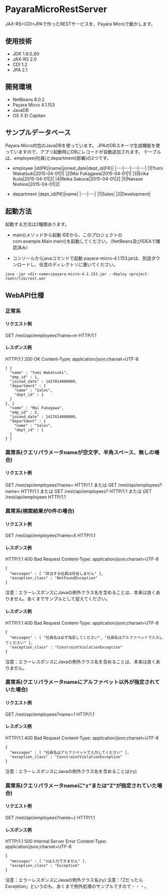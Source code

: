 # PayaraMicroRestServer

JAX-RS+CDI+JPAで作ったRESTサービスを、Payara Microで動かします。

## 使用技術
- JDK 1.8.0_60
- JAX-RS 2.0
- CDI 1.2
- JPA 2.1


## 開発環境
- NetBeans 8.0.2
- Payara Micro 4.1.153
- JavaDB
- OS X El Capitan


## サンプルデータベース
Payara Micro内包のJavaDBを使っています。
JPAのDBスキーマ生成機能を使っていますので、アプリ起動時にDBにレコードが自動追加されます。
テーブルは、employee(社員)とdepartment(部署)の2つです。

- employee
|id(PK)|name|joined_date|dept_id(FK)|
|---|---|---|---|
|1|Yumi Wakatsuki|2015-04-01|1|
|2|Mai Fukagawa|2015-04-01|1|
|3|Erika Ikuta|2015-04-01|2|
|4|Reika Sakurai|2015-04-01|2|
|5|Nanase Nishino|2015-04-01|2|

- department
|dept_id(PK)|name|
|---|---|
|1|Sales|
|2|Development|


## 起動方法

起動する方法は2種類あります。

+ main()メソッドから起動
IDEから、このプロジェクトのcom.example.Main.main()を起動してください。（NetBeans及びIDEAで確認済み）

+ コンソールからjavaコマンドで起動
payara-micro-4.1.153.jarは、別途ダウンロードし、任意のディレクトリに置いてください。
```
java -jar <dir-name>/payara-micro-4.1.153.jar --deploy <project-root>/lib/rest.war
```

## WebAPI仕様

### 正常系
#### リクエスト例
GET /rest/api/employees?name=m HTTP/1.1

#### レスポンス例
HTTP/1.1 200 OK
Content-Type: application/json;charset=UTF-8
```
[ {
  "name" : "Yumi Wakatsuki",
  "emp_id" : 1,
  "joined_date" : 1427814000000,
  "department" : {
    "name" : "Sales",
    "dept_id" : 1
  }
}, {
  "name" : "Mai Fukagawa",
  "emp_id" : 2,
  "joined_date" : 1427814000000,
  "department" : {
    "name" : "Sales",
    "dept_id" : 1
  }
} ]
```

### 異常系(クエリパラメータnameが空文字、半角スペース、無しの場合)

#### リクエスト例
GET /rest/api/employees?name= HTTP/1.1
または
GET /rest/api/employees?name=   HTTP/1.1
または
GET /rest/api/employees? HTTP/1.1
または
GET /rest/api/employees HTTP/1.1

### 異常系(検索結果が0件の場合)

#### リクエスト例
GET /rest/api/employees?name=X HTTP/1.1

#### レスポンス例
HTTP/1.1 400 Bad Request
Content-Type: application/json;charset=UTF-8
```
{
  "messages" : [ "該当する社員は存在しません" ],
  "exception_class" : "NotFoundException"
}
```
注意：エラーレスポンスにJavaの例外クラス名を含めることは、本来は良くありません。あくまでサンプルとして捉えてください。


#### レスポンス例
HTTP/1.1 400 Bad Request
Content-Type: application/json;charset=UTF-8
```
{
  "messages" : [ "社員名は必ず指定してください", "社員名はアルファベットで入力してください" ],
  "exception_class" : "ConstraintViolationException"
}
```
注意：エラーレスポンスにJavaの例外クラス名を含めることは、本来は良くありません。


### 異常系(クエリパラメータnameにアルファベット以外が指定されていた場合)

#### リクエスト例
GET /rest/api/employees?name=1 HTTP/1.1

#### レスポンス例
HTTP/1.1 400 Bad Request
Content-Type: application/json;charset=UTF-8
```
{
  "messages" : [ "社員名はアルファベットで入力してください" ],
  "exception_class" : "ConstraintViolationException"
}
```
注意：エラーレスポンスにJavaの例外クラス名を含めることは(ry)


### 異常系(クエリパラメータnameに"z"または"Z"が指定されていた場合)

#### リクエスト例
GET /rest/api/employees?name=z HTTP/1.1

#### レスポンス例
HTTP/1.1 500 Internal Server Error
Content-Type: application/json;charset=UTF-8
```
{
  "messages" : [ "zは入力できません" ],
  "exception_class" : "Exception"
}
```
注意：エラーレスポンスにJavaの例外クラス名(ry)
注意：「ZだったらException」というのも、あくまで例外処理のサンプルですので・・・。
